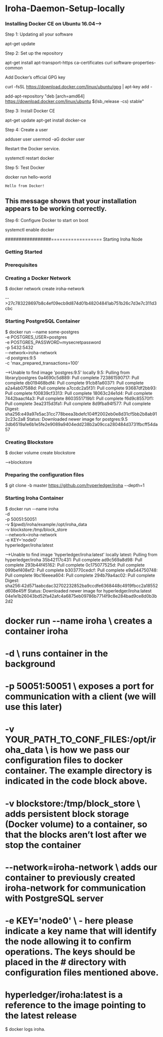 # Iroha-Daemon-Setup-locally

### Installing Docker CE on Ubuntu 16.04-->
<!-- 
Docker is an application that allows to deploy programs that are run as containers. It was written in the popular Go programming language. This tutorial explains how to install Docker CE on Ubuntu 16.04. -->
Step 1: Updating all your software

<!-- First off, let's make sure that we are using a clean system. Run the apt updater. -->

apt-get update

Step 2: Set up the repository

<!-- Install packages to allow apt to use a repository over HTTPS -->

apt-get install apt-transport-https ca-certificates curl software-properties-common

Add Docker’s official GPG key

curl -fsSL https://download.docker.com/linux/ubuntu/gpg | apt-key add -

<!-- Use the following command to set up the stable repository. -->

add-apt-repository "deb [arch=amd64] https://download.docker.com/linux/ubuntu $(lsb_release -cs) stable"

Step 3: Install Docker CE

apt-get update
apt-get install docker-ce

Step 4: Create a user

<!-- If you decide not to run Docker as the root user, you will need to create a non-root user. -->

<!-- Warning: The docker group grants privileges equivalent to the root user. -->

adduser user
usermod -aG docker user

Restart the Docker service.

systemctl restart docker

Step 5: Test Docker

<!-- Run the Docker hello-world container to test if the installation completed successfully. -->

docker run hello-world

<!-- You will see the following output. -->

    Hello from Docker!

   ## This message shows that your installation appears to be working correctly.

Step 6: Configure Docker to start on boot

<!-- Lastly, enable Docker to run when your system boots. -->

systemctl enable docker



#################================== Starting Iroha Node

### Getting Started

<!-- In this guide, we will create a very basic Iroha network, launch it, create a couple of transactions, and check the data written in the ledger. To keep things simple, we will use Docker. -->

### Prerequisites

<!-- For this guide, you need a machine with Docker installed -->


### Creating a Docker Network
<!-- 
To operate, Iroha requires a PostgreSQL database. Let’s start with creating a Docker network, so containers for Postgres and Iroha can run on the same virtual network and successfully communicate. In this guide we will call it iroha-network, but you can use any name. In your terminal write following command: -->

$ docker network create iroha-network

-->27c783228697b8c4ef09ecb9d874d01b48204841ab751b26c7d3e7c311d3cbc

### Starting PostgreSQL Container
<!-- 
Now we need to run PostgreSQL in a container, attach it to the network you have created before, and expose ports for communication: -->

$ docker run --name some-postgres \
-e POSTGRES_USER=postgres \
-e POSTGRES_PASSWORD=mysecretpassword \
-p 5432:5432 \
--network=iroha-network \
-d postgres:9.5 \
-c 'max_prepared_transactions=100'

-->Unable to find image 'postgres:9.5' locally
9.5: Pulling from library/postgres
0a4690c5d889: Pull complete 
723861590717: Pull complete 
db019468bdf4: Pull complete 
91cb81a60371: Pull complete 
a2a4ab07588d: Pull complete 
a7ccdc2a5f31: Pull complete 
93687df2bb93: Pull complete 
f00839cf3313: Pull complete 
18063c24e1d4: Pull complete 
7442baacf4a3: Pull complete 
8603551719b1: Pull complete 
f6d9c85570f1: Pull complete 
3ea2315d3fa1: Pull complete 
8d9fba94f577: Pull complete 
Digest: sha256:e49a97e5ac31cc778beea3bdefc104ff2002eb0e8d31cf5bb2b8ab912c23c2a8
Status: Downloaded newer image for postgres:9.5
3db6519a1e6b1e5fe2e9089a9404edd238b2a09cca280484d3731fbcff54da57


### Creating Blockstore

<!-- Before we run Iroha container, we may create a persistent volume to store files, storing blocks for the chain. It is done via the following command: -->

$ docker volume create blockstore

-->blockstore


### Preparing the configuration files

<!-- Now we need to configure our Iroha network. This includes creating a configuration file, generating keypairs for a users, writing a list of peers and creating a genesis block. -->


$ git clone -b master https://github.com/hyperledger/iroha --depth=1

### Starting Iroha Container
<!-- 
We are almost ready to launch our Iroha container. You just need to know the path to configuration files (from the step above).
Let’s start Iroha node in Docker container with the following command: -->

$ docker run --name iroha \
-d \
-p 50051:50051 \
-v $(pwd)/iroha/example:/opt/iroha_data \
-v blockstore:/tmp/block_store \
--network=iroha-network \
-e KEY='node0' \
hyperledger/iroha:latest

-->Unable to find image 'hyperledger/iroha:latest' locally
latest: Pulling from hyperledger/iroha
35b42117c431: Pull complete 
ad9c569a8d98: Pull complete 
293b44f45162: Pull complete 
0c175077525d: Pull complete 
099bef408ef2: Pull complete 
b303770cedcf: Pull complete 
e9a544750748: Pull complete 
9bc16eeea604: Pull complete 
294b79a4ac02: Pull complete 
Digest: sha256:42d571aabcdac32702232852ba9ccdfe6368448c4919fbcc2a18552d608e45ff
Status: Downloaded newer image for hyperledger/iroha:latest
04e1e1b26043bd52fa42afc4a6875eb09786b7714f9c8e284bad9ce8d0b3b2d2


<!-- 
If you started the node successfully you would see the container id in the same console where you started the container.
Let’s look in details what this command does: -->

#  docker run --name iroha \ creates a container iroha
#    -d \ runs container in the background
#    -p 50051:50051 \ exposes a port for communication with a client (we will use this later)
 #   -v YOUR_PATH_TO_CONF_FILES:/opt/iroha_data \ is how we pass our configuration files to docker container. The example directory is indicated in the code block above.
#    -v blockstore:/tmp/block_store \ adds persistent block storage (Docker volume) to a container, so that the blocks aren’t lost after we stop the container
#    --network=iroha-network \ adds our container to previously created iroha-network for communication with PostgreSQL server
#    -e KEY='node0' \ - here please indicate a key name that will identify the node allowing it to confirm operations. The keys should be placed in the #    directory with configuration files mentioned above.
#    hyperledger/iroha:latest is a reference to the image pointing to the latest release

<!-- You can check the logs by running  -->

$ docker logs iroha.

